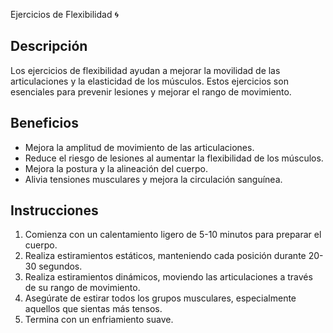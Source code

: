 Ejercicios de Flexibilidad :cyclone:
## Descripción
Los ejercicios de flexibilidad ayudan a mejorar la movilidad de las articulaciones y la elasticidad de los músculos. Estos ejercicios son esenciales para prevenir lesiones y mejorar el rango de movimiento.

## Beneficios
- Mejora la amplitud de movimiento de las articulaciones.
- Reduce el riesgo de lesiones al aumentar la flexibilidad de los músculos.
- Mejora la postura y la alineación del cuerpo.
- Alivia tensiones musculares y mejora la circulación sanguínea.

## Instrucciones
1. Comienza con un calentamiento ligero de 5-10 minutos para preparar el cuerpo.
2. Realiza estiramientos estáticos, manteniendo cada posición durante 20-30 segundos.
3. Realiza estiramientos dinámicos, moviendo las articulaciones a través de su rango de movimiento.
4. Asegúrate de estirar todos los grupos musculares, especialmente aquellos que sientas más tensos.
5. Termina con un enfriamiento suave.
